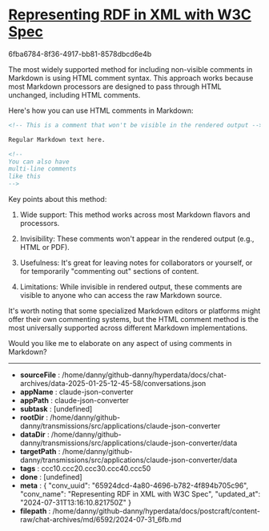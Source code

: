 # [Representing RDF in XML with W3C Spec](https://claude.ai/chat/65924dcd-4a80-4696-b782-4f894b705c96)

6fba6784-8f36-4917-bb81-8578dbcd6e4b

 The most widely supported method for including non-visible comments in Markdown is using HTML comment syntax. This approach works because most Markdown processors are designed to pass through HTML unchanged, including HTML comments.

Here's how you can use HTML comments in Markdown:

```markdown
<!-- This is a comment that won't be visible in the rendered output -->

Regular Markdown text here.

<!-- 
You can also have
multi-line comments
like this
-->
```

Key points about this method:

1. Wide support: This method works across most Markdown flavors and processors.

2. Invisibility: These comments won't appear in the rendered output (e.g., HTML or PDF).

3. Usefulness: It's great for leaving notes for collaborators or yourself, or for temporarily "commenting out" sections of content.

4. Limitations: While invisible in rendered output, these comments are visible to anyone who can access the raw Markdown source.

It's worth noting that some specialized Markdown editors or platforms might offer their own commenting systems, but the HTML comment method is the most universally supported across different Markdown implementations.

Would you like me to elaborate on any aspect of using comments in Markdown?

---

* **sourceFile** : /home/danny/github-danny/hyperdata/docs/chat-archives/data-2025-01-25-12-45-58/conversations.json
* **appName** : claude-json-converter
* **appPath** : claude-json-converter
* **subtask** : [undefined]
* **rootDir** : /home/danny/github-danny/transmissions/src/applications/claude-json-converter
* **dataDir** : /home/danny/github-danny/transmissions/src/applications/claude-json-converter/data
* **targetPath** : /home/danny/github-danny/transmissions/src/applications/claude-json-converter/data
* **tags** : ccc10.ccc20.ccc30.ccc40.ccc50
* **done** : [undefined]
* **meta** : {
  "conv_uuid": "65924dcd-4a80-4696-b782-4f894b705c96",
  "conv_name": "Representing RDF in XML with W3C Spec",
  "updated_at": "2024-07-31T13:16:10.821750Z"
}
* **filepath** : /home/danny/github-danny/hyperdata/docs/postcraft/content-raw/chat-archives/md/6592/2024-07-31_6fb.md